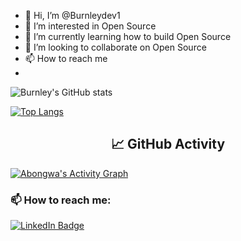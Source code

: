 - 👋 Hi, I’m @Burnleydev1
- 👀 I’m interested in Open Source
- 🌱 I’m currently learning how to build Open Source
- 💞️ I’m looking to collaborate on Open Source
- 📫 How to reach me 
- 

<!---
Burnleydev1/Burnleydev1 is a ✨ special ✨ repository because its `README.md` (this file) appears on your GitHub profile.
You can click the Preview link to take a look at your changes.
--->
![Burnley's GitHub stats](https://github-readme-stats.vercel.app/api?username=Burnleydev1&show_icons=true&theme=radical)

[![Top Langs](https://github-readme-stats.vercel.app/api/top-langs/?username=Burnleydev1&layout=compact)](https://github.com/Burnleydev1/github-readme-stats)

<h2 align="center"> 📈 GitHub Activity </h2>
  <a href="https://github.com/Burnleydev1/github-readme-activity-graph"><img alt="Abongwa's Activity Graph" src="https://activity-graph.herokuapp.com/graph?username=Burnleydev1&bg_color=1F222E&color=F8D866&line=F85D7F&point=FFFFFF&hide_border=true&theme=nord" /></a>

<h3 align="left">📫&nbsp;How to reach me:</h3>
 
[![LinkedIn Badge](https://img.shields.io/badge/linkedin--%23316dca?style=for-the-badge&logo=linkedin&logoColor=white)](https://www.linkedin.com/in/abongwa-bonalais-a4a34a1a9/)
